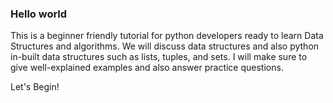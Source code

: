 ### Hello world

This is a beginner friendly tutorial for python developers ready to learn Data Structures and algorithms. We will discuss data structures and also python in-built data structures such as lists, tuples, and sets. I will make sure to give well-explained examples and also answer practice questions.

Let's Begin!

